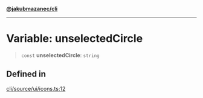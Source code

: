 [**@jakubmazanec/cli**](../../../README.md)

---

# Variable: unselectedCircle

> `const` **unselectedCircle**: `string`

## Defined in

[cli/source/ui/icons.ts:12](https://github.com/jakubmazanec/tools/blob/92d3fc1374d1ad6d45198d05d061e0f856a89434/packages/cli/source/ui/icons.ts#L12)
